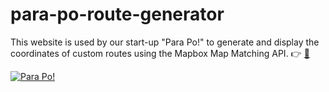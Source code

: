 # para-po-route-generator
This website is used by our start-up "Para Po!" to generate and display the coordinates of custom routes using the Mapbox Map Matching API. 👉 [📒](https://docs.mapbox.com/help/tutorials/get-started-map-matching-api/)  
  
[![Para Po!](https://img.shields.io/badge/Facebook-%231877F2.svg?style=for-the-badge&logo=Facebook&logoColor=white)](https://www.facebook.com/officialparapo)
